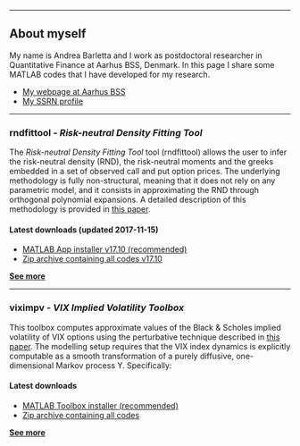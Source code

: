 ***
## About myself
My name is Andrea Barletta and I work as postdoctoral researcher in Quantitative Finance at Aarhus BSS, Denmark. 
In this page I share some MATLAB codes that I have developed for my research.

- [My webpage at Aarhus BSS](http://pure.au.dk/portal/en/persons/id(e161f76b-35b6-4903-b768-e8b172cbede5).html)
- [My SSRN profile](https://papers.ssrn.com/sol3/cf_dev/AbsByAuth.cfm?per_id=2059845)

***
### <b>rndfittool</b> - _Risk-neutral Density Fitting Tool_
The _Risk-neutral Density Fitting Tool_ tool (rndfittool) allows the user to infer the risk-neutral density (RND), the risk-neutral moments and the greeks embedded in a set of observed call and put option prices. The underlying  methodology is fully non-structural, meaning that it does not rely on any parametric model, and it consists in approximating the RND through orthogonal polynomial expansions. A detailed description of this methodology is provided in <a href="https://papers.ssrn.com/sol3/papers.cfm?abstract_id=2943964">this paper</a>.

#### Latest downloads (updated 2017-11-15)
- [MATLAB App installer v17.10 (recommended)](https://github.com/abarletta/rndfittool/releases/download/v17.10/RND.Fitting.Tool.v17.10.mlappinstall)
- [Zip archive containing all codes v17.10](https://github.com/abarletta/rndfittool/releases/download/v17.10/RND.Fitting.Tool.v17.10.zip)

<b> [See more](https://abarletta.github.io/rndfittool/) </b>

***
### <b>viximpv</b> - _VIX Implied Volatility Toolbox_

This toolbox computes approximate values of the Black & Scholes implied volatility of VIX options using the perturbative technique described in <a href="https://papers.ssrn.com/sol3/papers.cfm?abstract_id=2942262">this paper</a>. The modelling setup requires that the VIX index dynamics is explicitly computable as a smooth transformation of a purely diffusive, one-dimensional Markov process Y. Specifically:

#### Latest downloads

- [MATLAB Toolbox installer (recommended)](https://github.com/abarletta/viximpv/releases/download/17.11/VIX.Implied.Volatility.mltbx)
- [Zip archive containing all codes](https://github.com/abarletta/viximpv/releases/download/17.11/VIX.Implied.Volatility.zip)

<b> [See more](https://abarletta.github.io/viximpv/) </b>
